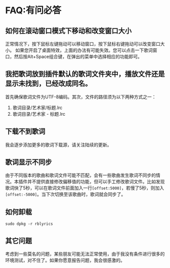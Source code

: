 # FAQ:有问必答 #

## 如何在滚动窗口模式下移动和改变窗口大小 ##
正常情况下，按下鼠标左键拖动可以移动窗口，按下鼠标右键拖动可以改变窗口大小。
如果您开启了桌面特效，上面的办法有可能失效。您可以点击一下歌词窗口，然后按Alt+Space组合键，在弹出的菜单中选择相应的功能即可。

## 我把歌词放到插件默认的歌词文件夹中，播放文件还是显示未找到，已经改成同名。 ##
首先确保歌词文件为UTF-8编码。其次，文件的路径须为以下两种方式之一：
  1. 歌词目录/艺术家/标题.lrc
  1. 歌词目录/艺术家 - 标题.lrc

## 下载不到歌词 ##
我会逐步添加更多的歌词下载源，请关注陆续的更新。

## 歌词显示不同步 ##
由于不同版本的歌曲和歌词文件可能不匹配，会有一些歌曲发生歌词不同步的情况。本插件并不提供直接修改偏移值的功能，但可以手工修改歌词文件。比如发现歌词快了5秒，可以在歌词文件前面加入一行`[offset:5000]`，若慢了5秒，则加入`[offset:-5000]`。当下次切换至该歌曲时，歌词就会同步了。

## 如何卸载 ##
```
sudo dpkg -r rblyrics
```

## 其它问题 ##
考虑到一些莫名的问题，某些朋友可能无法正常使用，由于我没有条件进行很多的环境测试，对不住了。如果你愿意报告问题，我会很感激的。
